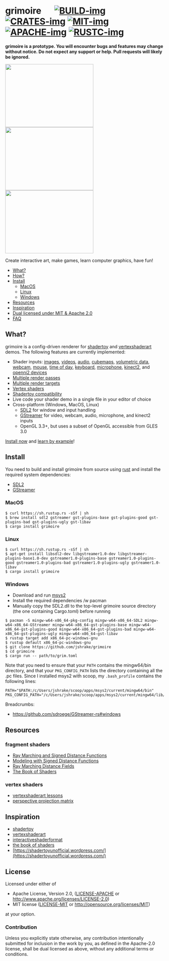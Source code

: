 # grimoire &emsp; [![BUILD-img]][BUILD-link] [![CRATES-img]][CRATES-link] [![MIT-img]][MIT-link] [![APACHE-img]][APACHE-link] [![RUSTC-img]][RUSTC-link]

[BUILD-img]: https://travis-ci.org/jshrake/grimoire.svg?branch=master
[BUILD-link]: https://travis-ci.org/jshrake/grimoire
[CRATES-img]: https://img.shields.io/crates/v/grimoire.svg
[CRATES-link]: https://crates.io/crates/grimoire
[MIT-img]: http://img.shields.io/badge/license-MIT-blue.svg
[MIT-link]: https://github.com/jshrake/grimoire/blob/master/LICENSE-MIT
[APACHE-img]: https://img.shields.io/badge/License-Apache%202.0-blue.svg
[APACHE-link]: https://github.com/jshrake/grimoire/blob/master/LICENSE-APACHE
[RUSTC-img]: https://img.shields.io/badge/rustc-1.26+-lightgray.svg
[RUSTC-link]: https://blog.rust-lang.org/2018/05/10/Rust-1.26.html

**grimoire is a prototype. You will encounter bugs and features may change without notice. Do not expect any support or help. Pull requests will likely be ignored.**

<a href="https://github.com/jshrake/grimoire-examples/blob/master/volume.glsl"><img src="https://thumbs.gfycat.com/CriminalEnergeticBird-size_restricted.gif" width="280" height="200" /></a> <a href="https://github.com/jshrake/grimoire-examples/blob/master/kinect2-raymarch.glsl"><img src="https://thumbs.gfycat.com/LikableJoyfulAsianelephant-size_restricted.gif" width="280" height="200" /></a> <a href="https://github.com/jshrake/grimoire-examples/blob/master/vsa-multi-pass.glsl"><img src="https://thumbs.gfycat.com/OffensiveEnragedGemsbok-size_restricted.gif" width="280" height="200" /></a>

Create interactive art, make games, learn computer graphics, have fun!

- [What?](#what)
- [How?](#how)
- [Install](#install)
    - [MacOS](#macos)
    - [Linux](#linux)
    - [Windows](#windows)
- [Resources](#resources)
- [Inspiration](#inspiration)
- [Dual licensed under MIT & Apache 2.0](#license)
- [FAQ](./FAQ.md)

## What?

grimoire is a config-driven renderer for [shadertoy](https://www.shadertoy.com/) and [vertexshaderart](https://www.vertexshaderart.com) demos. The following features are currently implemented:

- Shader inputs: [images](https://github.com/jshrake/grimoire-examples/blob/master/image.glsl), [videos](https://github.com/jshrake/grimoire-examples/blob/master/video.glsl), [audio](https://github.com/jshrake/grimoire-examples/blob/master/shadertoy-audio.glsl), [cubemaps](https://github.com/jshrake/grimoire-examples/blob/master/shadertoy-cubemap.glsl), [volumetric data](https://github.com/jshrake/grimoire-examples/blob/master/volume.glsl), [webcam](https://github.com/jshrake/grimoire-examples/blob/master/webcam.glsl), [mouse](https://github.com/jshrake/grimoire-examples/blob/master/shadertoy-mouse.glsl), [time of day](https://github.com/jshrake/grimoire-examples/blob/master/shadertoy-time.glsl), [keyboard](https://github.com/jshrake/grimoire-examples/blob/master/shadertoy-keyboard-debug.glsl), [microphone](https://github.com/jshrake/grimoire-examples/blob/master/shadertoy-microphone.glsl), [kinect2](https://github.com/jshrake/grimoire-examples/blob/master/kinect2.glsl), and [openni2 devices](https://github.com/jshrake/grimoire-examples/blob/master/openni2.glsl)
- [Multiple render passes](https://github.com/jshrake/grimoire-examples/blob/master/multi-pass-feedback.glsl)
- [Multiple render targets](https://github.com/jshrake/grimoire-examples/blob/master/multi-render-targets.glsl)
- [Vertex shaders](https://github.com/jshrake/grimoire-examples/blob/master/vsa-multi-pass.glsl)
- [Shadertoy compatibility](https://github.com/jshrake/grimoire-examples/blob/master/shadertoy-new.glsl)
- Live code your shader demo in a single file in your editor of choice
- Cross-platform (Windows, MacOS, Linux)
    * [SDL2](https://www.libsdl.org/index.php) for window and input handling
    * [GStreamer](https://GStreamer.freedesktop.org/) for video, webcam, audio, microphone, and kinect2 inputs
    * OpenGL 3.3+, but uses a subset of OpenGL accessible from GLES 3.0

[Install now](#install) and [learn by example](https://github.com/jshrake/grimoire-examples)!

## Install

You need to build and install grimoire from source using [rust](https://www.rust-lang.org/en-US/install.html) and install the required system dependencies:

- [SDL2](https://wiki.libsdl.org/Installation)
- [GStreamer](https://GStreamer.freedesktop.org/documentation/installing/index.html)

### MacOS

```console
$ curl https://sh.rustup.rs -sSf | sh
$ brew install sdl2 gstreamer gst-plugins-base gst-plugins-good gst-plugins-bad gst-plugins-ugly gst-libav
$ cargo install grimoire
```

### Linux

```console
$ curl https://sh.rustup.rs -sSf | sh
$ apt-get install libsdl2-dev libgstreamer1.0-dev libgstreamer-plugins-base1.0-dev gstreamer1.0-plugins-base gstreamer1.0-plugins-good gstreamer1.0-plugins-bad gstreamer1.0-plugins-ugly gstreamer1.0-libav
$ cargo install grimoire
```

### Windows

- Download and run [msys2](https://www.msys2.org/)
- Install the required dependencies /w pacman
- Manually copy the SDL2.dll to the top-level grimoire source directory (the one containing Cargo.toml) before running

```console
$ pacman -S mingw-w64-x86_64-pkg-config mingw-w64-x86_64-SDL2 mingw-w64-x86_64-GStreamer mingw-w64-x86_64-gst-plugins-base mingw-w64-x86_64-gst-plugins-good mingw-w64-x86_64-gst-plugins-bad mingw-w64-x86_64-gst-plugins-ugly mingw-w64-x86_64-gst-libav
$ rustup target add x86_64-pc-windows-gnu
$ rustup default x86_64-pc-windows-gnu
$ git clone https://github.com/jshrake/grimoire
$ cd grimoire
$ cargo run -- path/to/grim.toml
```

Note that you need to ensure that your `PATH` contains the mingw64/bin directory, and that your `PKG_CONFIG_PATH` lists the directory containing all the .pc files. Since I installed msys2 with scoop, my `.bash_profile` contains the following lines:

```
PATH="$PATH:/c/Users/jshrake/scoop/apps/msys2/current/mingw64/bin"
PKG_CONFIG_PATH="/c/Users/jshrake/scoop/apps/msys2/current/mingw64/lib/pkgconfig"
```

Breadcrumbs:
- https://github.com/sdroege/GStreamer-rs#windows

## Resources

### fragment shaders
- [Ray Marching and Signed Distance Functions](http://jamie-wong.com/2016/07/15/ray-marching-signed-distance-functions/)
- [Modeling with Signed Distance Functions](http://iquilezles.org/www/articles/distfunctions/distfunctions.htm)
- [Ray Marching Distance Fields](http://9bitscience.blogspot.com/2013/07/raymarching-distance-fields_14.html)
- [The Book of Shaders](https://thebookofshaders.com/)

### vertex shaders
- [vertexshaderart lessons](https://www.youtube.com/watch?v=mOEbXQWtP3M&list=PLC80qbPkXBmw3IR6JVvh7jyKogIo5Bi-d)
- [perspective projection matrix](http://www.songho.ca/opengl/gl_projectionmatrix.html)

## Inspiration

- [shadertoy](https://www.shadertoy.com)
- [vertexshaderart](https://www.vertexshaderart.com)
- [interactiveshaderformat](https://www.interactiveshaderformat.com/)
- [the book of shaders](https://thebookofshaders.com/)
- [https://shadertoyunofficial.wordpress.com/](https://shadertoyunofficial.wordpress.com/)

## License

Licensed under either of

 * Apache License, Version 2.0, ([LICENSE-APACHE](LICENSE-APACHE) or http://www.apache.org/licenses/LICENSE-2.0)
 * MIT license ([LICENSE-MIT](LICENSE-MIT) or http://opensource.org/licenses/MIT)

at your option.

### Contribution

Unless you explicitly state otherwise, any contribution intentionally submitted
for inclusion in the work by you, as defined in the Apache-2.0 license, shall be dual licensed as above, without any additional terms or conditions.
